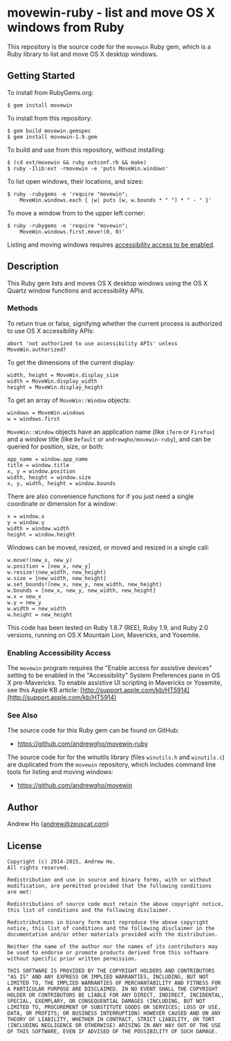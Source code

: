 movewin-ruby - list and move OS X windows from Ruby
===================================================

This repository is the source code for the `movewin` Ruby gem, which is
a Ruby library to list and move OS X desktop windows.

Getting Started
---------------

To install from RubyGems.org:

    $ gem install movewin

To install from this repository:

    $ gem build movewin.gemspec
    $ gem install movewin-1.9.gem

To build and use from this repository, without installing:

    $ (cd ext/movewin && ruby extconf.rb && make)
    $ ruby -Ilib:ext -rmovewin -e 'puts MoveWin.windows'

To list open windows, their locations, and sizes:

    $ ruby -rubygems -e 'require "movewin";
        MoveWin.windows.each { |w| puts [w, w.bounds * " "] * " - " }'

To move a window from to the upper left corner:

    $ ruby -rubygems -e 'require "movewin";
        MoveWin.windows.first.move!(0, 0)'

Listing and moving windows requires
[accessibility access to be enabled](#enabling-accessibility-access).

Description
-----------

This Ruby gem lists and moves OS X desktop windows using the OS X Quartz
window functions and accessibility APIs.

### Methods

To return true or false, signifying whether the current process is
authorized to use OS X accessibility APIs:

    abort 'not authorized to use accessibility APIs' unless MoveWin.authorized?

To get the dimensions of the current display:

    width, height = MoveWin.display_size
    width = MoveWin.display_width
    height = MoveWin.display_height

To get an array of `MoveWin::Window` objects:

    windows = MoveWin.windows
    w = windows.first

`MoveWin::Window` objects have an application name (like `iTerm` or
`Firefox`) and a window title (like `Default` or
`andrewgho/movewin-ruby`), and can be queried for position, size, or
both:

    app_name = window.app_name
    title = window.title
    x, y = window.position
    width, height = window.size
    x, y, width, height = window.bounds

There are also convenience functions for if you just need a single
coordinate or dimension for a window:

    x = window.x
    y = window.y
    width = window.width
    height = window.height

Windows can be moved, resized, or moved and resized in a single call:

    w.move!(new_x, new_y)
    w.position = [new_x, new_y]
    w.resize!(new_width, new_height)
    w.size = [new_width, new_height]
    w.set_bounds!(new_x, new_y, new_width, new_height)
    w.bounds = [new_x, new_y, new_width, new_height]
    w.x = new_x
    w.y = new_y
    w.width = new_width
    w.height = new_height

This code has been tested on Ruby 1.8.7 (REE), Ruby 1.9, and Ruby 2.0
versions, running on OS X Mountain Lion, Mavericks, and Yosemite.

### Enabling Accessibility Access

The `movewin` program requires the "Enable access for assistive devices"
setting to be enabled in the "Accessibility" System Preferences pane in
OS X pre-Mavericks. To enable assistive UI scripting in Mavericks or
Yosemite, see this Apple KB article:
[http://support.apple.com/kb/HT5914](http://support.apple.com/kb/HT5914)

### See Also

The source code for this Ruby gem can be found on GitHub:

* https://github.com/andrewgho/movewin-ruby

The source code for for the winutils library (files `winutils.h` and
`winutils.c`) are duplicated from the `movewin` repository, which
includes command line tools for listing and moving windows:

* https://github.com/andrewgho/movewin

Author
------

Andrew Ho (<andrew@zeuscat.com>)

License
-------

    Copyright (c) 2014-2015, Andrew Ho.
    All rights reserved.
    
    Redistribution and use in source and binary forms, with or without
    modification, are permitted provided that the following conditions
    are met:
    
    Redistributions of source code must retain the above copyright notice,
    this list of conditions and the following disclaimer.
    
    Redistributions in binary form must reproduce the above copyright
    notice, this list of conditions and the following disclaimer in the
    documentation and/or other materials provided with the distribution.
    
    Neither the name of the author nor the names of its contributors may
    be used to endorse or promote products derived from this software
    without specific prior written permission.
    
    THIS SOFTWARE IS PROVIDED BY THE COPYRIGHT HOLDERS AND CONTRIBUTORS
    "AS IS" AND ANY EXPRESS OR IMPLIED WARRANTIES, INCLUDING, BUT NOT
    LIMITED TO, THE IMPLIED WARRANTIES OF MERCHANTABILITY AND FITNESS FOR
    A PARTICULAR PURPOSE ARE DISCLAIMED. IN NO EVENT SHALL THE COPYRIGHT
    HOLDER OR CONTRIBUTORS BE LIABLE FOR ANY DIRECT, INDIRECT, INCIDENTAL,
    SPECIAL, EXEMPLARY, OR CONSEQUENTIAL DAMAGES (INCLUDING, BUT NOT
    LIMITED TO, PROCUREMENT OF SUBSTITUTE GOODS OR SERVICES; LOSS OF USE,
    DATA, OR PROFITS; OR BUSINESS INTERRUPTION) HOWEVER CAUSED AND ON ANY
    THEORY OF LIABILITY, WHETHER IN CONTRACT, STRICT LIABILITY, OR TORT
    (INCLUDING NEGLIGENCE OR OTHERWISE) ARISING IN ANY WAY OUT OF THE USE
    OF THIS SOFTWARE, EVEN IF ADVISED OF THE POSSIBILITY OF SUCH DAMAGE.
